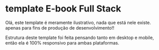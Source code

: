 # template E-book Full Stack

  Olá, este template é meramente ilustrativo, nada que está nele existe. apenas para fins de produção de desenvolvimento!!

  Estrutura deste template foi feita pensando tanto em desktop e mobile, então ela é 100% responsivo para ambas plataformas.
